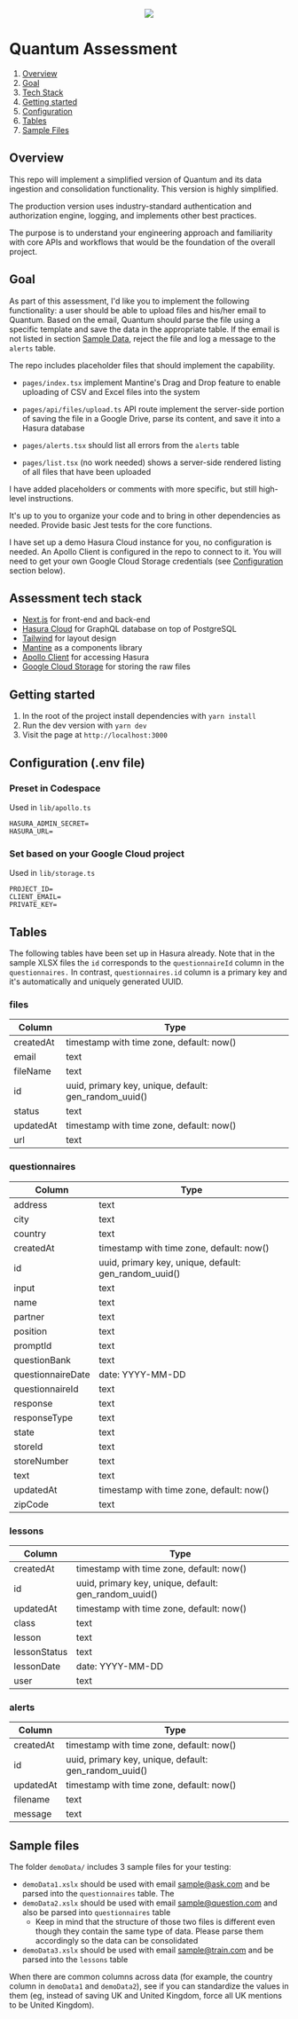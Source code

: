 <p align="center">
  <img src="https://res.cloudinary.com/drhrbob2m/image/upload/v1675303246/favicons/apple-120x120-touch-icon_a8pjpk.png" />
</p>

# Quantum Assessment

1. [Overview](#overview)
2. [Goal](#goal)
3. [Tech Stack](#assessment-tech-stack)
4. [Getting started](#getting-starter)
5. [Configuration](#configuration-env-file)
6. [Tables](#tables)
7. [Sample Files](#sample-files)

## Overview

This repo will implement a simplified version of Quantum and its data ingestion and consolidation functionality. This version is highly simplified.

The production version uses industry-standard authentication and authorization engine, logging, and implements other best practices.

The purpose is to understand your engineering approach and familiarity with core APIs and workflows that would be the foundation of the overall project.

## Goal

As part of this assessment, I'd like you to implement the following functionality: a user should be able to upload files and his/her email to Quantum. Based on the email, Quantum should parse the file using a specific template and save the data in the appropriate table. If the email is not listed in section [Sample Data](#sample-data), reject the file and log a message to the `alerts` table.

The repo includes placeholder files that should implement the capability.

- `pages/index.tsx` implement Mantine's Drag and Drop feature to enable uploading of CSV and Excel files into the system

- `pages/api/files/upload.ts` API route implement the server-side portion of saving the file in a Google Drive, parse its content, and save it into a Hasura database

- `pages/alerts.tsx` should list all errors from the `alerts` table

- `pages/list.tsx` (no work needed) shows a server-side rendered listing of all files that have been uploaded

I have added placeholders or comments with more specific, but still high-level instructions.

It's up to you to organize your code and to bring in other dependencies as needed. Provide basic Jest tests for the core functions.

I have set up a demo Hasura Cloud instance for you, no configuration is needed. An Apollo Client is configured in the repo to connect to it. You will need to get your own Google Cloud Storage credentials (see [Configuration](#configuration-env-file) section below).

## Assessment tech stack

- [Next.js](https://nextjs.org/) for front-end and back-end
- [Hasura Cloud](https://hasura.io/) for GraphQL database on top of PostgreSQL
- [Tailwind](https://tailwindui.com/) for layout design
- [Mantine](https://mantine.dev/) as a components library
- [Apollo Client](https://www.apollographql.com/docs/react/) for accessing Hasura
- [Google Cloud Storage](https://cloud.google.com/storage/docs) for storing the raw files

## Getting started

1. In the root of the project install dependencies with `yarn install`
2. Run the dev version with `yarn dev`
3. Visit the page at `http://localhost:3000`

## Configuration (.env file)

### Preset in Codespace

Used in `lib/apollo.ts`

```
HASURA_ADMIN_SECRET=
HASURA_URL=
```

### Set based on your Google Cloud project

Used in `lib/storage.ts`

```
PROJECT_ID=
CLIENT_EMAIL=
PRIVATE_KEY=
```

## Tables

The following tables have been set up in Hasura already. Note that in the sample XLSX files the `id` corresponds to the `questionnaireId` column in the `questionnaires.` In contrast, `questionnaires.id` column is a primary key and it's automatically and uniquely generated UUID.

### files

| Column    | Type                                                  |
| --------- | ----------------------------------------------------- |
| createdAt | timestamp with time zone, default: now()              |
| email     | text                                                  |
| fileName  | text                                                  |
| id        | uuid, primary key, unique, default: gen_random_uuid() |
| status    | text                                                  |
| updatedAt | timestamp with time zone, default: now()              |
| url       | text                                                  |

### questionnaires

| Column            | Type                                                  |
| ----------------- | ----------------------------------------------------- |
| address           | text                                                  |
| city              | text                                                  |
| country           | text                                                  |
| createdAt         | timestamp with time zone, default: now()              |
| id                | uuid, primary key, unique, default: gen_random_uuid() |
| input             | text                                                  |
| name              | text                                                  |
| partner           | text                                                  |
| position          | text                                                  |
| promptId          | text                                                  |
| questionBank      | text                                                  |
| questionnaireDate | date: YYYY-MM-DD                                      |
| questionnaireId   | text                                                  |
| response          | text                                                  |
| responseType      | text                                                  |
| state             | text                                                  |
| storeId           | text                                                  |
| storeNumber       | text                                                  |
| text              | text                                                  |
| updatedAt         | timestamp with time zone, default: now()              |
| zipCode           | text                                                  |

### lessons

| Column       | Type                                                  |
| ------------ | ----------------------------------------------------- |
| createdAt    | timestamp with time zone, default: now()              |
| id           | uuid, primary key, unique, default: gen_random_uuid() |
| updatedAt    | timestamp with time zone, default: now()              |
| class        | text                                                  |
| lesson       | text                                                  |
| lessonStatus | text                                                  |
| lessonDate   | date: YYYY-MM-DD                                      |
| user         | text                                                  |

### alerts

| Column    | Type                                                  |
| --------- | ----------------------------------------------------- |
| createdAt | timestamp with time zone, default: now()              |
| id        | uuid, primary key, unique, default: gen_random_uuid() |
| updatedAt | timestamp with time zone, default: now()              |
| filename  | text                                                  |
| message   | text                                                  |

## Sample files

The folder `demoData/` includes 3 sample files for your testing:

- `demoData1.xslx` should be used with email sample@ask.com and be parsed into the `questionnaires` table. The
- `demoData2.xslx` should be used with email sample@question.com and also be parsed into `questionnaires` table
  - Keep in mind that the structure of those two files is different even though they contain the same type of data. Please parse them accordingly so the data can be consolidated
- `demoData3.xslx` should be used with email sample@train.com and be parsed into the `lessons` table

When there are common columns across data (for example, the country column in `demoData1` and `demoData2`), see if you can standardize the values in them (eg, instead of saving UK and United Kingdom, force all UK mentions to be United Kingdom).
